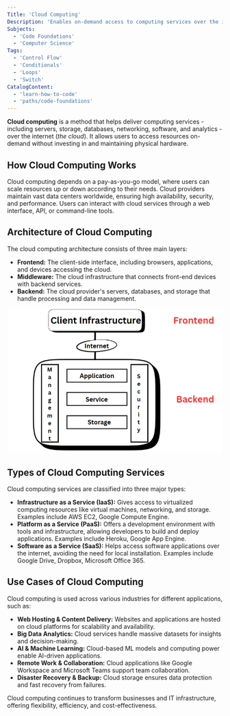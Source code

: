 ```yaml
---
Title: 'Cloud Computing'
Description: 'Enables on-demand access to computing services over the internet without requiring direct management of physical infrastructure.'
Subjects:
  - 'Code Foundations'
  - 'Computer Science'
Tags:
  - 'Control Flow'
  - 'Conditionals'
  - 'Loops'
  - 'Switch'
CatalogContent:
  - 'learn-how-to-code'
  - 'paths/code-foundations'
---
```


**Cloud computing** is a method that helps deliver computing services - including servers, storage, databases, networking, software, and analytics - over the internet (_the cloud_). It allows users to access resources on-demand without investing in and maintaining physical hardware.

## How Cloud Computing Works

Cloud computing depends on a pay-as-you-go model, where users can scale resources up or down according to their needs. Cloud providers maintain vast data centers worldwide, ensuring high availability, security, and performance. Users can interact with cloud services through a web interface, API, or command-line tools.

## Architecture of Cloud Computing

The cloud computing architecture consists of three main layers:

- **Frontend:** The client-side interface, including browsers, applications, and devices accessing the cloud.
- **Middleware:** The cloud infrastructure that connects front-end devices with backend services.
- **Backend:** The cloud provider's servers, databases, and storage that handle processing and data management.

![Architecture of cloud computing](https://raw.githubusercontent.com/Codecademy/docs/main/media/cloud-computing.png)

## Types of Cloud Computing Services

Cloud computing services are classified into three major types:

- **Infrastructure as a Service (IaaS):** Gives access to virtualized computing resources like virtual machines, networking, and storage. Examples include AWS EC2, Google Compute Engine.
- **Platform as a Service (PaaS):** Offers a development environment with tools and infrastructure, allowing developers to build and deploy applications. Examples include Heroku, Google App Engine.
- **Software as a Service (SaaS):** Helps access software applications over the internet, avoiding the need for local installation. Examples include Google Drive, Dropbox, Microsoft Office 365.

## Use Cases of Cloud Computing

Cloud computing is used across various industries for different applications, such as:

- **Web Hosting & Content Delivery:** Websites and applications are hosted on cloud platforms for scalability and availability.
- **Big Data Analytics:** Cloud services handle massive datasets for insights and decision-making.
- **AI & Machine Learning:** Cloud-based ML models and computing power enable AI-driven applications.
- **Remote Work & Collaboration:** Cloud applications like Google Workspace and Microsoft Teams support team collaboration.
- **Disaster Recovery & Backup:** Cloud storage ensures data protection and fast recovery from failures.

Cloud computing continues to transform businesses and IT infrastructure, offering flexibility, efficiency, and cost-effectiveness.
